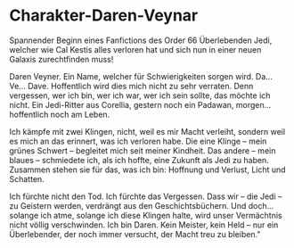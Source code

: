 # Charakter-Daren-Veynar
Spannender Beginn eines Fanfictions des Order 66 Überlebenden Jedi, welcher wie Cal Kestis alles verloren hat und sich nun in einer neuen Galaxis zurechtfinden muss!

Daren Veyner. Ein Name, welcher für Schwierigkeiten sorgen wird. Da... Ve... Dave. Hoffentlich wird dies mich nicht zu sehr verraten. Denn vergessen, wer ich bin, wer ich war, wer ich sein sollte, das möchte ich nicht. Ein Jedi-Ritter aus Corellia, gestern noch ein Padawan, morgen... hoffentlich noch am Leben. 

Ich kämpfe mit zwei Klingen, nicht, weil es mir Macht verleiht, sondern weil es mich an das erinnert, was ich verloren habe. Die eine Klinge – mein grünes Schwert – begleitet mich seit meiner Kindheit. Das andere – mein blaues – schmiedete ich, als ich hoffte, eine Zukunft als Jedi zu haben. Zusammen stehen sie für das, was ich bin: Hoffnung und Verlust, Licht und Schatten.

Ich fürchte nicht den Tod. Ich fürchte das Vergessen. Dass wir – die Jedi – zu Geistern werden, verdrängt aus den Geschichtsbüchern. Und doch… solange ich atme, solange ich diese Klingen halte, wird unser Vermächtnis nicht völlig verschwinden.
Ich bin Daren. Kein Meister, kein Held – nur ein Überlebender, der noch immer versucht, der Macht treu zu bleiben."